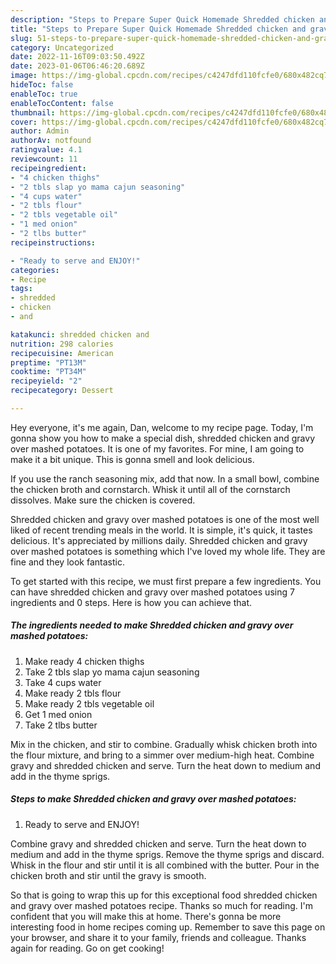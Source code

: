```yaml
---
description: "Steps to Prepare Super Quick Homemade Shredded chicken and gravy over mashed potatoes"
title: "Steps to Prepare Super Quick Homemade Shredded chicken and gravy over mashed potatoes"
slug: 51-steps-to-prepare-super-quick-homemade-shredded-chicken-and-gravy-over-mashed-potatoes
category: Uncategorized
date: 2022-11-16T09:03:50.492Z
date: 2023-01-06T06:46:20.689Z
image: https://img-global.cpcdn.com/recipes/c4247dfd110fcfe0/680x482cq70/shredded-chicken-and-gravy-over-mashed-potatoes-recipe-main-photo.jpg
hideToc: false
enableToc: true
enableTocContent: false
thumbnail: https://img-global.cpcdn.com/recipes/c4247dfd110fcfe0/680x482cq70/shredded-chicken-and-gravy-over-mashed-potatoes-recipe-main-photo.jpg
cover: https://img-global.cpcdn.com/recipes/c4247dfd110fcfe0/680x482cq70/shredded-chicken-and-gravy-over-mashed-potatoes-recipe-main-photo.jpg
author: Admin
authorAv: notfound
ratingvalue: 4.1
reviewcount: 11
recipeingredient:
- "4 chicken thighs"
- "2 tbls slap yo mama cajun seasoning"
- "4 cups water"
- "2 tbls flour"
- "2 tbls vegetable oil"
- "1 med onion"
- "2 tlbs butter"
recipeinstructions:

- "Ready to serve and ENJOY!"
categories:
- Recipe
tags:
- shredded
- chicken
- and

katakunci: shredded chicken and 
nutrition: 298 calories
recipecuisine: American
preptime: "PT13M"
cooktime: "PT34M"
recipeyield: "2"
recipecategory: Dessert

---
```



Hey everyone, it's me again, Dan, welcome to my recipe page. Today, I'm gonna show you how to make a special dish, shredded chicken and gravy over mashed potatoes. It is one of my favorites. For mine, I am going to make it a bit unique. This is gonna smell and look delicious.

If you use the ranch seasoning mix, add that now. In a small bowl, combine the chicken broth and cornstarch. Whisk it until all of the cornstarch dissolves. Make sure the chicken is covered.

Shredded chicken and gravy over mashed potatoes is one of the most well liked of recent trending meals in the world. It is simple, it's quick, it tastes delicious. It's appreciated by millions daily. Shredded chicken and gravy over mashed potatoes is something which I've loved my whole life. They are fine and they look fantastic.


To get started with this recipe, we must first prepare a few ingredients. You can have shredded chicken and gravy over mashed potatoes using 7 ingredients and 0 steps. Here is how you can achieve that.

<!--inarticleads1-->

##### The ingredients needed to make Shredded chicken and gravy over mashed potatoes:

1. Make ready 4 chicken thighs
1. Take 2 tbls slap yo mama cajun seasoning
1. Take 4 cups water
1. Make ready 2 tbls flour
1. Make ready 2 tbls vegetable oil
1. Get 1 med onion
1. Take 2 tlbs butter


Mix in the chicken, and stir to combine. Gradually whisk chicken broth into the flour mixture, and bring to a simmer over medium-high heat. Combine gravy and shredded chicken and serve. Turn the heat down to medium and add in the thyme sprigs. 

<!--inarticleads2-->

##### Steps to make Shredded chicken and gravy over mashed potatoes:


1. Ready to serve and ENJOY!

Combine gravy and shredded chicken and serve. Turn the heat down to medium and add in the thyme sprigs. Remove the thyme sprigs and discard. Whisk in the flour and stir until it is all combined with the butter. Pour in the chicken broth and stir until the gravy is smooth. 

So that is going to wrap this up for this exceptional food shredded chicken and gravy over mashed potatoes recipe. Thanks so much for reading. I'm confident that you will make this at home. There's gonna be more interesting food in home recipes coming up. Remember to save this page on your browser, and share it to your family, friends and colleague. Thanks again for reading. Go on get cooking!
